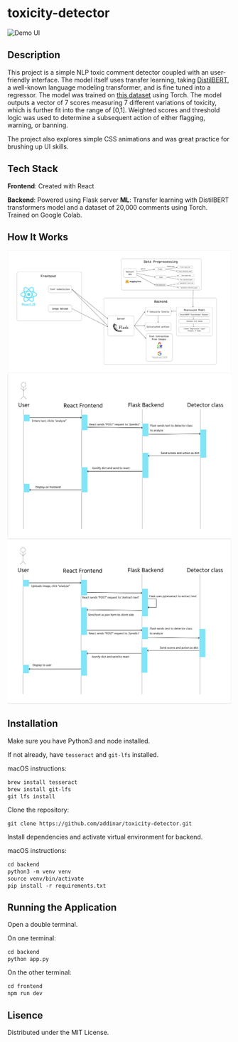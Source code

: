 # toxicity-detector

![Demo UI](frontend/public/assets/demo.gif)

## **Description**

This project is a simple NLP toxic comment detector coupled with an user-friendly interface. The model itself uses transfer learning, taking [DistilBERT](https://huggingface.co/distilbert/distilbert-base-uncased), a well-known language modeling transformer, and is fine tuned into a regressor. The model was trained on [this dataset](https://huggingface.co/datasets/Koushim/processed-jigsaw-toxic-comments) using Torch. The model outputs a vector of 7 scores measuring 7 different variations of toxicity, which is further fit into the range of [0,1]. Weighted scores and threshold logic was used to determine a subsequent action of either flagging, warning, or banning. 

The project also explores simple CSS animations and was great practice for brushing up UI skills.

## **Tech Stack**
**Frontend**: Created with React

**Backend**: Powered using Flask server
**ML**: Transfer learning with DistilBERT transformers model and a dataset of 20,000 comments using Torch. Trained on Google Colab.

## **How It Works**
![Diagram 1](frontend/public/assets/diagram-1.jpeg)
![Diagram 2](frontend/public/assets/diagram-2.png)
![Diagram 2](frontend/public/assets/diagram-3.png)

## **Installation**
Make sure you have Python3 and node installed.

If not already, have `tesseract` and `git-lfs` installed.

macOS instructions:
```
brew install tesseract
brew install git-lfs
git lfs install
```
Clone the repository:
```
git clone https://github.com/addinar/toxicity-detector.git
```
Install dependencies and activate virtual environment for backend.

macOS instructions:
```
cd backend
python3 -m venv venv
source venv/bin/activate
pip install -r requirements.txt
```

## **Running the Application**
Open a double terminal.

On one terminal:
```
cd backend
python app.py
```
On the other terminal:
```
cd frontend
npm run dev
```
## Lisence
Distributed under the MIT License.

